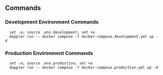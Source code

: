 ## Commands

### Development Environment Commands
```
  set -a; source .env.development; set +a
  doppler run -- docker compose -f docker-compose.development.yml up -d
```

### Production Environment Commands
```
  set -a; source .env.production; set +a
  doppler run -- docker compose -f docker-compose.production.yml up -d
```